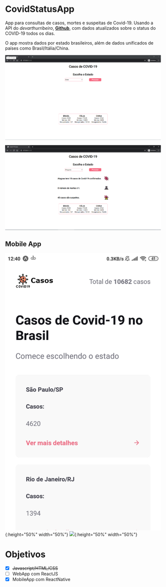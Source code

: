 # CovidStatusApp
App para consultas de casos, mortes e suspeitas de Covid-19. 
Usando a API do *devarthurribeiro*, [**Github**](https://github.com/devarthurribeiro/covid19-brazil-api), com dados atualizados sobre o status do COVID-19 todos os dias. 

O app mostra dados por estado brasileiros, além de dados unificados de países  como Brasil/Itália/China.



![](/screenshots/screenshotcovidapp1.png)



![](/screenshots/screenshotcovidapprequest.png)




## Mobile App
![](/screenshots/screenshotapp1.jpg){:height="50%" width="50%"}    ![](/screenshot/screenshotapp2.jpg){:height="50%" width="50%"} 



# Objetivos
 
 - [x] ~~Javascript/HTML/CSS~~
 - [ ] WebApp com ReactJS
 - [x] MobileApp com ReactNative